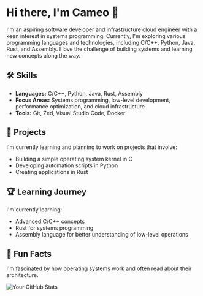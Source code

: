 <h1>Hi there, I'm Cameo 👋</h1>

<p>I'm an aspiring software developer and infrastructure cloud engineer with a keen interest in systems programming. Currently, I'm exploring various programming languages and technologies, including C/C++, Python, Java, Rust, and Assembly. I love the challenge of building systems and learning new concepts along the way.</p>

<h2>🛠️ Skills</h2>

<ul>
  <li><b>Languages:</b> C/C++, Python, Java, Rust, Assembly</li>
  <li><b>Focus Areas:</b> Systems programming, low-level development, performance optimization, and cloud infrastructure</li>
  <li><b>Tools:</b> Git, Zed, Visual Studio Code, Docker</li>
</ul>

<h2>🚀 Projects</h2>

<p>I'm currently learning and planning to work on projects that involve:</p>

<ul>
  <li>Building a simple operating system kernel in C</li>
  <li>Developing automation scripts in Python</li>
  <li>Creating applications in Rust</li>
</ul>

<h2>🏆 Learning Journey</h2>

<p>I'm currently learning:</p>

<ul>
  <li>Advanced C/C++ concepts</li>
  <li>Rust for systems programming</li>
  <li>Assembly language for better understanding of low-level operations</li>
</ul>

<!--<h2>📫 How to reach me</h2>

<ul>
  <li><b>Discord:</b> [Discord Server](https://discord.gg/) Still working on this one</li>
</ul>-->

<h2>🎉 Fun Facts</h2>

<p>I'm fascinated by how operating systems work and often read about their architecture.</p>

![Your GitHub Stats](https://github-readme-stats.vercel.app/api?username=cameo691&show_icons=true&theme=radical)

